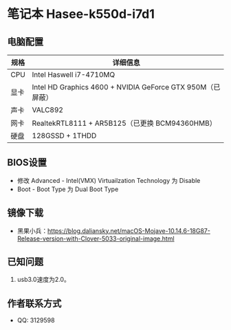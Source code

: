 # 笔记本 Hasee-k550d-i7d1


## 电脑配置
| 规格  | 详细信息     |
| ---- | ----------  |
| CPU | Intel Haswell i7-4710MQ |
| 显卡 | Intel HD Graphics 4600 + NVIDIA GeForce GTX 950M（已屏蔽） |
| 声卡 | VALC892 |
| 网卡 | RealtekRTL8111 + AR5B125（已更换 BCM94360HMB） |
| 硬盘 | 128GSSD + 1THDD |


## BIOS设置
- 修改 Advanced - Intel(VMX) Virtuailzation Technology 为 Disable
- Boot - Boot Type 为 Dual Boot Type


## 镜像下载
- 黑果小兵：https://blog.daliansky.net/macOS-Mojave-10.14.6-18G87-Release-version-with-Clover-5033-original-image.html


## 已知问题
1. usb3.0速度为2.0。


## 作者联系方式
- QQ: 3129598
